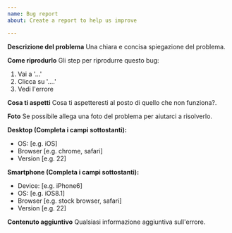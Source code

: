 ```yaml
---
name: Bug report
about: Create a report to help us improve

---
```


**Descrizione del problema**
Una chiara e concisa spiegazione del problema.

**Come riprodurlo**
Gli step per riprodurre questo bug:
1. Vai a '...'
2. Clicca su '....'
3. Vedi l'errore

**Cosa ti aspetti**
Cosa ti aspetteresti al posto di quello che non funziona?.

**Foto**
Se possibile allega una foto del problema per aiutarci a risolverlo.

**Desktop (Completa i campi sottostanti):**
 - OS: [e.g. iOS]
 - Browser [e.g. chrome, safari]
 - Version [e.g. 22]

**Smartphone (Completa i campi sottostanti):**
 - Device: [e.g. iPhone6]
 - OS: [e.g. iOS8.1]
 - Browser [e.g. stock browser, safari]
 - Version [e.g. 22]

**Contenuto aggiuntivo**
Qualsiasi informazione aggiuntiva sull'errore.
